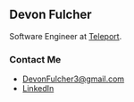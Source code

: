 ## Devon Fulcher

Software Engineer at [Teleport](https://www.heyteleport.com/).

### Contact Me
* DevonFulcher3@gmail.com
* [LinkedIn](https://www.linkedin.com/in/devonfulcher/)
